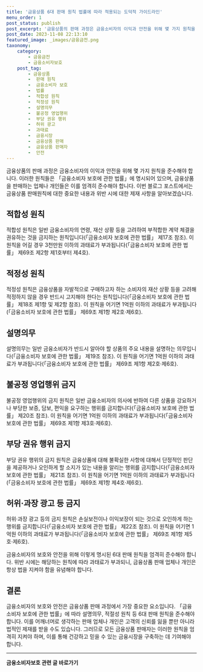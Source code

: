 ```yaml
---
title: '금융상품 6대 판매 원칙 법률에 따라 적용되는 도덕적 가이드라인'
menu_order: 1
post_status: publish
post_excerpt: '금융상품의 판매 과정은 금융소비자의 이익과 안전을 위해 몇 가지 원칙을 준수해야 합니다. 이러한 원칙들은  금융소비자 보호에 관한 법률 에 명시되어 있으며, 금융상품을 판매하는 업체나 개인들은 이를 엄격히 준수해야 합니다. 이번 블로그 포스트에서는 금융상품 판매원칙에 대한 중요한 내용과 위반 시에 대한 제재 사항을 알아보겠습니다.'
post_date: 2023-11-08 22:13:10
featured_image: _images/금융금전.png
taxonomy:
    category:
        - 금융금전
        - 금융소비자보호
    post_tag:
        - 금융상품
        -  판매 원칙
        -  금융소비자 보호
        -  법률
        -  적합성 원칙
        -  적정성 원칙
        -  설명의무
        -  불공정 영업행위
        -  부당 권유 행위
        -  허위 광고
        -  과태료
        -  금융시장
        -  금융상품 판매
        -  금융상품 판매자
        -  안전
---
```



금융상품의 판매 과정은 금융소비자의 이익과 안전을 위해 몇 가지 원칙을 준수해야 합니다. 이러한 원칙들은 「금융소비자 보호에 관한 법률」에 명시되어 있으며, 금융상품을 판매하는 업체나 개인들은 이를 엄격히 준수해야 합니다. 이번 블로그 포스트에서는 금융상품 판매원칙에 대한 중요한 내용과 위반 시에 대한 제재 사항을 알아보겠습니다.

## 적합성 원칙

적합성 원칙은 일반 금융소비자의 연령, 재산 상황 등을 고려하여 부적합한 계약 체결을 권유하는 것을 금지하는 원칙입니다(「금융소비자 보호에 관한 법률」 제17조 참조). 이 원칙을 어길 경우 3천만원 이하의 과태료가 부과됩니다(「금융소비자 보호에 관한 법률」 제69조 제2항 제1호부터 제4호).

## 적정성 원칙

적정성 원칙은 금융상품을 자발적으로 구매하고자 하는 소비자의 재산 상황 등을 고려해 적정하지 않을 경우 반드시 고지해야 한다는 원칙입니다(「금융소비자 보호에 관한 법률」 제18조 제1항 및 제2항 참조). 이 원칙을 어기면 1억원 이하의 과태료가 부과됩니다(「금융소비자 보호에 관한 법률」 제69조 제1항 제2호·제6호).

## 설명의무

설명의무는 일반 금융소비자가 반드시 알아야 할 상품의 주요 내용을 설명하는 의무입니다(「금융소비자 보호에 관한 법률」 제19조 참조). 이 원칙을 어기면 1억원 이하의 과태료가 부과됩니다(「금융소비자 보호에 관한 법률」 제69조 제1항 제2호·제6호).

## 불공정 영업행위 금지

불공정 영업행위의 금지 원칙은 일반 금융소비자의 의사에 반하여 다른 상품을 강요하거나 부당한 보증, 담보, 편익을 요구하는 행위를 금지합니다(「금융소비자 보호에 관한 법률」 제20조 참조). 이 원칙을 어기면 1억원 이하의 과태료가 부과됩니다(「금융소비자 보호에 관한 법률」 제69조 제1항 제3호·제6호).

## 부당 권유 행위 금지

부당 권유 행위의 금지 원칙은 금융상품에 대해 불확실한 사항에 대해서 단정적인 판단을 제공하거나 오인하게 할 소지가 있는 내용을 알리는 행위를 금지합니다(「금융소비자 보호에 관한 법률」 제21조 참조). 이 원칙을 어기면 1억원 이하의 과태료가 부과됩니다(「금융소비자 보호에 관한 법률」 제69조 제1항 제4호·제6호).

## 허위·과장 광고 등 금지

허위·과장 광고 등의 금지 원칙은 손실보전이나 이익보장이 되는 것으로 오인하게 하는 행위를 금지합니다(「금융소비자 보호에 관한 법률」 제22조 참조). 이 원칙을 어기면 1억원 이하의 과태료가 부과됩니다(「금융소비자 보호에 관한 법률」 제69조 제1항 제5호·제6호).

금융소비자의 보호와 안전을 위해 이렇게 명시된 6대 판매 원칙을 엄격히 준수해야 합니다. 위반 시에는 해당하는 원칙에 따라 과태료가 부과되니, 금융상품 판매 업체나 개인은 항상 법을 지켜야 함을 유념해야 합니다.

## 결론

금융소비자의 보호와 안전은 금융상품 판매 과정에서 가장 중요한 요소입니다. 「금융소비자 보호에 관한 법률」에 따라 설명의무, 적절성 원칙 등 6대 판매 원칙을 준수해야 합니다. 이를 어깨너머로 생각하는 판매 업체나 개인은 고객의 신뢰를 잃을 뿐만 아니라 법적인 제재를 받을 수도 있습니다. 그러므로 모든 금융상품 판매자는 이러한 원칙을 엄격히 지켜야 하며, 이를 통해 건강하고 믿을 수 있는 금융시장을 구축하는 데 기여해야 합니다.
<!-- wp:separator -->
<hr class="wp-block-separator has-alpha-channel-opacity"/>
<!-- /wp:separator -->

<!-- wp:group {"backgroundColor":"base","layout":{"type":"constrained"}} -->
<div class="wp-block-group has-base-background-color has-background"><!-- wp:paragraph {"align":"center","fontSize":"medium"} -->
<p class="has-text-align-center has-large-font-size"><strong>금융소비자보호 관련 글 바로가기</strong></p>
<!-- /wp:paragraph -->


<!-- wp:latest-posts
{"categories":[{"id":12706,"count":19,"description":"","link":"https://uknowlaw.com/category/%ea%b8%88%ec%9c%b5%ec%86%8c%eb%b9%84%ec%9e%90%eb%b3%b4%ed%98%b8/","name":"금융소비자보호","slug":"금융소비자보호","taxonomy":"category","parent":0,"meta":[],"_links":{"self":[{"href":"https://uknowlaw.com/wp-json/wp/v2/categories/12706"}],"collection":[{"href":"https://uknowlaw.com/wp-json/wp/v2/categories"}],"about":[{"href":"https://uknowlaw.com/wp-json/wp/v2/taxonomies/category"}],"wp:post_type":[{"href":"https://uknowlaw.com/wp-json/wp/v2/posts?categories=12706"}],"curies":[{"name":"wp","href":"https://api.w.org/{rel}","templated":true}]}}],"postsToShow":100,"excerptLength":28,"postLayout":"grid","columns":2,"featuredImageAlign":"left","featuredImageSizeSlug":"large","fontSize":"medium"} /--></div>
<!-- /wp:group -->